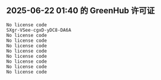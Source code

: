 ## 2025-06-22 01:40 的 GreenHub 许可证
```
No license code
SXgr-VSee-cgxD-yDC8-DA6A
No license code
No license code
No license code
No license code
No license code
No license code
No license code
No license code
```
